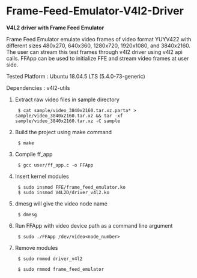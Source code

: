 # Frame-Feed-Emulator-V4l2-Driver

**V4L2 driver with Frame Feed Emulator**

Frame Feed Emulator emulate video frames of video format YUYV422 with different sizes 480x270, 640x360, 1280x720, 1920x1080, and 3840x2160. The user can stream this test frames through v4l2 driver using v4l2 api calls. FFApp can be used to initialize FFE and stream video frames at user side.

Tested Platform : Ubuntu 18.04.5 LTS (5.4.0-73-generic)

Dependencies : v4l2-utils

1. Extract raw video files in sample directory

		$ cat sample/video_3840x2160.tar.xz.parta* > sample/video_3840x2160.tar.xz && tar -xf sample/video_3840x2160.tar.xz -C sample

2. Build the project using make command

		$ make

3. Compile ff_app

		$ gcc user/ff_app.c -o FFApp

4. Insert kernel modules

		$ sudo insmod FFE/frame_feed_emulator.ko
		$ sudo insmod V4L2D/driver_v4l2.ko

5. dmesg will give the video node name

		$ dmesg

6. Run FFApp with video device path as a command line argument

		$ sudo ./FFApp /dev/video<node_number>

7. Remove modules
		
		$ sudo rmmod driver_v4l2

		$ sudo rmmod frame_feed_emulator

